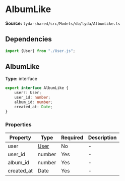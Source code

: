 # AlbumLike

**Source:** `lyda-shared/src/Models/db/lyda/AlbumLike.ts`

## Dependencies

```typescript
import {User} from "./User.js";
```

## AlbumLike

**Type:** interface

```typescript
export interface AlbumLike {
    user?: User;
    user_id: number;
    album_id: number;
    created_at: Date;
}
```

### Properties

| Property | Type | Required | Description |
|----------|------|----------|-------------|
| user | [User](./User) | No | - |
| user_id | number | Yes | - |
| album_id | number | Yes | - |
| created_at | D​a​t​e | Yes | - |

